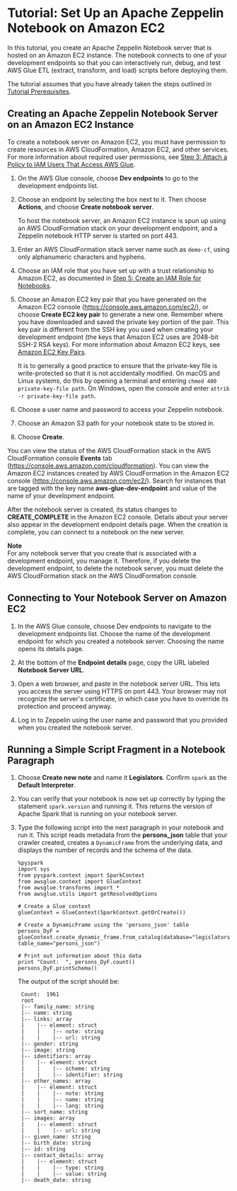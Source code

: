 # Tutorial: Set Up an Apache Zeppelin Notebook on Amazon EC2<a name="dev-endpoint-tutorial-EC2-notebook"></a>

In this tutorial, you create an Apache Zeppelin Notebook server that is hosted on an Amazon EC2 instance\. The notebook connects to one of your development endpoints so that you can interactively run, debug, and test AWS Glue ETL \(extract, transform, and load\) scripts before deploying them\.

The tutorial assumes that you have already taken the steps outlined in [Tutorial Prerequisites](dev-endpoint-tutorial-prerequisites.md)\.

## Creating an Apache Zeppelin Notebook Server on an Amazon EC2 Instance<a name="dev-endpoint-tutorial-EC2-notebook-server"></a>

To create a notebook server on Amazon EC2, you must have permission to create resources in AWS CloudFormation, Amazon EC2, and other services\. For more information about required user permissions, see [Step 3: Attach a Policy to IAM Users That Access AWS Glue](attach-policy-iam-user.md)\.

1. On the AWS Glue console, choose **Dev endpoints** to go to the development endpoints list\.

1. Choose an endpoint by selecting the box next to it\. Then choose **Actions**, and choose **Create notebook server**\.

   To host the notebook server, an Amazon EC2 instance is spun up using an AWS CloudFormation stack on your development endpoint, and a Zeppelin notebook HTTP server is started on port 443\.

1. Enter an AWS CloudFormation stack server name such as `demo-cf`, using only alphanumeric characters and hyphens\.

1. Choose an IAM role that you have set up with a trust relationship to Amazon EC2, as documented in [Step 5: Create an IAM Role for Notebooks](create-an-iam-role-notebook.md)\.

1. Choose an Amazon EC2 key pair that you have generated on the Amazon EC2 console \([https://console\.aws\.amazon\.com/ec2/](https://console.aws.amazon.com/ec2/)\), or choose **Create EC2 key pair** to generate a new one\. Remember where you have downloaded and saved the private key portion of the pair\. This key pair is different from the SSH key you used when creating your development endpoint \(the keys that Amazon EC2 uses are 2048\-bit SSH\-2 RSA keys\)\. For more information about Amazon EC2 keys, see [Amazon EC2 Key Pairs](http://docs.aws.amazon.com/AWSEC2/latest/UserGuide/ec2-key-pairs.html)\. 

   It is to generally a good practice to ensure that the private\-key file is write\-protected so that it is not accidentally modified\. On macOS and Linux systems, do this by opening a terminal and entering `chmod 400 private-key-file path`\. On Windows, open the console and enter `attrib -r private-key-file path`\.

1. Choose a user name and password to access your Zeppelin notebook\.

1. Choose an Amazon S3 path for your notebook state to be stored in\.

1. Choose **Create**\. 

You can view the status of the AWS CloudFormation stack in the AWS CloudFormation console **Events** tab \([https://console\.aws\.amazon\.com/cloudformation](https://console.aws.amazon.com/cloudformation/)\)\. You can view the Amazon EC2 instances created by AWS CloudFormation in the Amazon EC2 console \([https://console\.aws\.amazon\.com/ec2/](https://console.aws.amazon.com/ec2/)\)\. Search for instances that are tagged with the key name **aws\-glue\-dev\-endpoint** and value of the name of your development endpoint\.

After the notebook server is created, its status changes to **CREATE\_COMPLETE** in the Amazon EC2 console\. Details about your server also appear in the development endpoint details page\. When the creation is complete, you can connect to a notebook on the new server\.

**Note**  
For any notebook server that you create that is associated with a development endpoint, you manage it\. Therefore, if you delete the development endpoint, to delete the notebook server, you must delete the AWS CloudFormation stack on the AWS CloudFormation console\.

## Connecting to Your Notebook Server on Amazon EC2<a name="dev-endpoint-tutorial-EC2-notebook-connect"></a>

1. In the AWS Glue console, choose Dev endpoints to navigate to the development endpoints list\. Choose the name of the development endpoint for which you created a notebook server\. Choosing the name opens its details page\.

1. At the bottom of the **Endpoint details** page, copy the URL labeled **Notebook Server URL**\.

1. Open a web browser, and paste in the notebook server URL\. This lets you access the server using HTTPS on port 443\. Your browser may not recognize the server's certificate, in which case you have to override its protection and proceed anyway\.

1. Log in to Zeppelin using the user name and password that you provided when you created the notebook server\.

## Running a Simple Script Fragment in a Notebook Paragraph<a name="dev-endpoint-tutorial-EC2-notebook-run-code"></a>

1. Choose **Create new note** and name it **Legislators**\. Confirm `spark` as the **Default Interpreter**\.

1. You can verify that your notebook is now set up correctly by typing the statement `spark.version` and running it\. This returns the version of Apache Spark that is running on your notebook server\.

1. Type the following script into the next paragraph in your notebook and run it\. This script reads metadata from the **persons\_json** table that your crawler created, creates a `DynamicFrame` from the underlying data, and displays the number of records and the schema of the data\.

   ```
   %pyspark
   import sys
   from pyspark.context import SparkContext
   from awsglue.context import GlueContext
   from awsglue.transforms import *
   from awsglue.utils import getResolvedOptions
   
   # Create a Glue context
   glueContext = GlueContext(SparkContext.getOrCreate())
   
   # Create a DynamicFrame using the 'persons_json' table
   persons_DyF = glueContext.create_dynamic_frame.from_catalog(database="legislators", table_name="persons_json")
   
   # Print out information about this data
   print "Count:  ", persons_DyF.count()
   persons_DyF.printSchema()
   ```

   The output of the script should be:

   ```
    Count:  1961
    root
    |-- family_name: string
    |-- name: string
    |-- links: array
    |    |-- element: struct
    |    |    |-- note: string
    |    |    |-- url: string
    |-- gender: string
    |-- image: string
    |-- identifiers: array
    |    |-- element: struct
    |    |    |-- scheme: string
    |    |    |-- identifier: string
    |-- other_names: array
    |    |-- element: struct
    |    |    |-- note: string
    |    |    |-- name: string
    |    |    |-- lang: string
    |-- sort_name: string
    |-- images: array
    |    |-- element: struct
    |    |    |-- url: string
    |-- given_name: string
    |-- birth_date: string
    |-- id: string
    |-- contact_details: array
    |    |-- element: struct
    |    |    |-- type: string
    |    |    |-- value: string
    |-- death_date: string
   ```